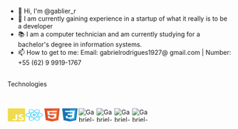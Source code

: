


<ul>
<li>👋 Hi, I'm @gablier_r</li>
<li>🌱 I am currently gaining experience in a startup of what it really is to be a developer</li>
<li>📚 I am a computer technician and am currently studying for a bachelor's degree in information systems.</li>
<li>📫 How to get to me: Email: gabrielrodrigues1927@ gmail.com | Number: +55 (62) 9 9919-1767</li>
</ul>

<br>
 Technologies 
<br>
 <br>

 <div style= "display: flex; margin-top: 29px;">

 
<img align="center"  alt="Gabriel-javascript" height="30" width="40" src="https://raw.githubusercontent.com/devicons/devicon/master/icons/javascript/javascript-plain.svg"> 
<img align="center" alt="Gabriel-react" height="30" width="40" src="https://raw.githubusercontent.com/devicons/devicon/master/icons/react/react-original.svg"> 
<img align="center" alt="Gabriel-html5" height="30" width="40" src="https://raw.githubusercontent.com/devicons/devicon/master/icons/html5/html5-original.svg"> 
<img align="center" alt="Gabriel-css3" height="30" width="40" src="https://raw.githubusercontent.com/devicons/devicon/master/icons/css3/css3-original.svg"> 
<img align="center" alt="Gabriel-tailwindcss" height="30" width="40" src="https://cdn.jsdelivr.net/gh/devicons/devicon/icons/tailwindcss/tailwindcss-plain.svg">
<img align="center" alt="Gabriel-git" height="30" width="40" src="https://cdn.jsdelivr.net/gh/devicons/devicon/icons/git/git-original.svg" /> 
<img align="center" alt="Gabriel-git" height="30" width="40" src="https://cdn.jsdelivr.net/gh/devicons/devicon/icons/java/java-original.svg"/> 
<img align="center" alt="Gabriel-git" height="30" width="40" src="https://cdn.jsdelivr.net/gh/devicons/devicon/icons/spring/spring-original.svg"/> 


  </div>

  
